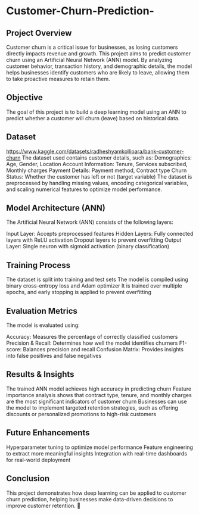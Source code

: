 # Customer-Churn-Prediction-

## Project Overview
Customer churn is a critical issue for businesses, as losing customers directly impacts revenue and growth. This project aims to predict customer churn using an Artificial Neural Network (ANN) model. By analyzing customer behavior, transaction history, and demographic details, the model helps businesses identify customers who are likely to leave, allowing them to take proactive measures to retain them.

## Objective 
The goal of this project is to build a deep learning model using an ANN to predict whether a customer will churn (leave) based on historical data.

## Dataset
https://www.kaggle.com/datasets/radheshyamkollipara/bank-customer-churn
The dataset used contains customer details, such as:
Demographics: Age, Gender, Location
Account Information: Tenure, Services subscribed, Monthly charges
Payment Details: Payment method, Contract type
Churn Status: Whether the customer has left or not (target variable)
The dataset is preprocessed by handling missing values, encoding categorical variables, and scaling numerical features to optimize model performance.

## Model Architecture (ANN)
The Artificial Neural Network (ANN) consists of the following layers:

Input Layer: Accepts preprocessed features
Hidden Layers:
Fully connected layers with ReLU activation
Dropout layers to prevent overfitting
Output Layer:
Single neuron with sigmoid activation (binary classification)

## Training Process
The dataset is split into training and test sets
The model is compiled using binary cross-entropy loss and Adam optimizer
It is trained over multiple epochs, and early stopping is applied to prevent overfitting

## Evaluation Metrics
The model is evaluated using:

Accuracy: Measures the percentage of correctly classified customers
Precision & Recall: Determines how well the model identifies churners
F1-score: Balances precision and recall
Confusion Matrix: Provides insights into false positives and false negatives

## Results & Insights
The trained ANN model achieves high accuracy in predicting churn
Feature importance analysis shows that contract type, tenure, and monthly charges are the most significant indicators of customer churn
Businesses can use the model to implement targeted retention strategies, such as offering discounts or personalized promotions to high-risk customers

## Future Enhancements
Hyperparameter tuning to optimize model performance
Feature engineering to extract more meaningful insights
Integration with real-time dashboards for real-world deployment

## Conclusion
This project demonstrates how deep learning can be applied to customer churn prediction, helping businesses make data-driven decisions to improve customer retention. 🚀
